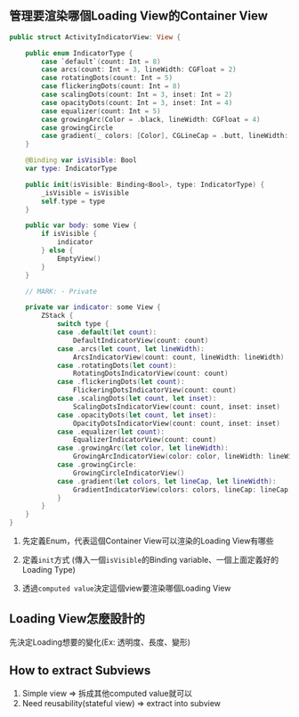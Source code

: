 
## 管理要渲染哪個Loading View的Container View

```swift
public struct ActivityIndicatorView: View {

    public enum IndicatorType {
        case `default`(count: Int = 8)
        case arcs(count: Int = 3, lineWidth: CGFloat = 2)
        case rotatingDots(count: Int = 5)
        case flickeringDots(count: Int = 8)
        case scalingDots(count: Int = 3, inset: Int = 2)
        case opacityDots(count: Int = 3, inset: Int = 4)
        case equalizer(count: Int = 5)
        case growingArc(Color = .black, lineWidth: CGFloat = 4)
        case growingCircle
        case gradient(_ colors: [Color], CGLineCap = .butt, lineWidth: CGFloat = 4)
    }

    @Binding var isVisible: Bool
    var type: IndicatorType

    public init(isVisible: Binding<Bool>, type: IndicatorType) {
        _isVisible = isVisible
        self.type = type
    }

    public var body: some View {
        if isVisible {
            indicator
        } else {
            EmptyView()
        }
    }

    // MARK: - Private

    private var indicator: some View {
        ZStack {
            switch type {
            case .default(let count):
                DefaultIndicatorView(count: count)
            case .arcs(let count, let lineWidth):
                ArcsIndicatorView(count: count, lineWidth: lineWidth)
            case .rotatingDots(let count):
                RotatingDotsIndicatorView(count: count)
            case .flickeringDots(let count):
                FlickeringDotsIndicatorView(count: count)
            case .scalingDots(let count, let inset):
                ScalingDotsIndicatorView(count: count, inset: inset)
            case .opacityDots(let count, let inset):
                OpacityDotsIndicatorView(count: count, inset: inset)
            case .equalizer(let count):
                EqualizerIndicatorView(count: count)
            case .growingArc(let color, let lineWidth):
                GrowingArcIndicatorView(color: color, lineWidth: lineWidth)
            case .growingCircle:
                GrowingCircleIndicatorView()
            case .gradient(let colors, let lineCap, let lineWidth):
                GradientIndicatorView(colors: colors, lineCap: lineCap, lineWidth: lineWidth)
            }
        }
    }
}
```

1. 先定義Enum，代表這個Container View可以渲染的Loading View有哪些

2. 定義`init`方式 (傳入一個`isVisible`的Binding variable、一個上面定義好的Loading Type)

3. 透過`computed value`決定這個view要渲染哪個Loading View

## Loading View怎麼設計的

先決定Loading想要的變化(Ex: 透明度、長度、變形)

## How to extract Subviews

1. Simple view => 拆成其他computed value就可以
2. Need reusability(stateful view) => extract into subview